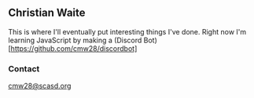 ## Christian Waite
This is where I'll eventually put interesting things I've done. Right now I'm learning JavaScript by making a (Discord Bot)[https://github.com/cmw28/discordbot]
### Contact
cmw28@scasd.org
